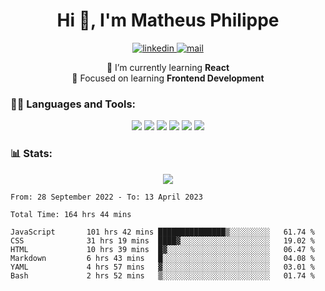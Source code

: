 
<h1 align="center">Hi 👋, I'm Matheus Philippe</h1>
<p align="center">
  <a href="https://www.linkedin.com/in/matheusphilippe-" target="_blank" rel="noopener noreferrer">
    <img alt="linkedin" src="https://img.shields.io/static/v1?label=&message=Linkedin&color=blue&logo=linkedin&style=for-the-badge" /> </a>
 
  <a href="mailto:matheus.philippe2002@gmail.com">
    <img alt="mail" src="https://img.shields.io/badge/Gmail-D14836?style=for-the-badge&logo=gmail&logoColor=white" /> </a>
 <div align='center'>
  🌱 I’m currently learning <strong>React</strong><br>
  📖 Focused on learning <strong>Frontend Development</strong>
</div>

   
</p>



<h3 align="left">🧑‍💻 Languages and Tools:</h3>

<p align="center">
  <img src="https://img.shields.io/badge/HTML5-E34F26?style=for-the-badge&logo=html5&logoColor=white" />
  <img src="https://img.shields.io/badge/CSS3-1572B6?style=for-the-badge&logo=css3&logoColor=white" />
  <img src="https://img.shields.io/badge/JavaScript-323330?style=for-the-badge&logo=javascript&logoColor=F7DF1E" /> 
  <img src="https://img.shields.io/badge/Git-F05032?style=for-the-badge&logo=git&logoColor=white" />
  <img src="https://img.shields.io/badge/Linux-FCC624?style=for-the-badge&logo=linux&logoColor=black" />
  <img src="https://img.shields.io/badge/VSCode-0078D4?style=for-the-badge&logo=visual%20studio%20code&logoColor=white" />
  
</p>

<h3 align="left"> 📊 Stats: </h3>

<p align="center">
  <img src="https://github-readme-stats.vercel.app/api/top-langs?username=mph7&show_icons=true&theme=tokyonight&hide_border=true&locale=en&langs_count=6&layout=compact" /> 



<!--START_SECTION:waka-->

```text
From: 28 September 2022 - To: 13 April 2023

Total Time: 164 hrs 44 mins

JavaScript       101 hrs 42 mins ███████████████▒░░░░░░░░░   61.74 %
CSS              31 hrs 19 mins  ████▓░░░░░░░░░░░░░░░░░░░░   19.02 %
HTML             10 hrs 39 mins  █▓░░░░░░░░░░░░░░░░░░░░░░░   06.47 %
Markdown         6 hrs 43 mins   █░░░░░░░░░░░░░░░░░░░░░░░░   04.08 %
YAML             4 hrs 57 mins   ▓░░░░░░░░░░░░░░░░░░░░░░░░   03.01 %
Bash             2 hrs 52 mins   ▒░░░░░░░░░░░░░░░░░░░░░░░░   01.74 %
```

<!--END_SECTION:waka-->
</p>

